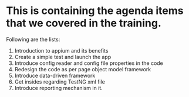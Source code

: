 # This is containing the agenda items that we covered in the training.

Following are the lists:
1. Introduction to appium and its benefits
2. Create a simple test and launch the app
3. Introduce config reader and config file properties in the code
4. Redesign the code as per page object model framework
5. Introduce data-driven framework
6. Get insides regarding TestNG xml file
7. Introduce reporting mechanism in it.
